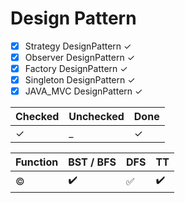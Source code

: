 # Design Pattern #

- [X] Strategy DesignPattern &check;
- [X] Observer DesignPattern &check;
- [X] Factory  DesignPattern &check;
- [X] Singleton  DesignPattern &check;
- [X] JAVA_MVC  DesignPattern &check;

|Checked|Unchecked|Done
|---|---|---|
|&check;|_|&check;|

Function | BST / BFS | DFS | TT
:------------ | :-------------| :-------------| :-------------
&copy; | :heavy_check_mark: |  :white_check_mark: | :heavy_check_mark: